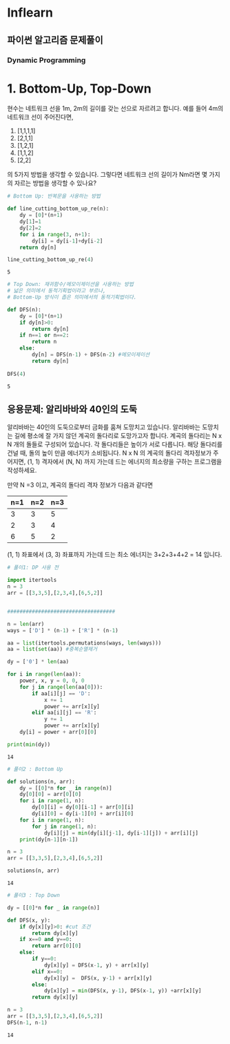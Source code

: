 # Inflearn
## 파이썬 알고리즘 문제풀이
### Dynamic Programming

# 1. Bottom-Up, Top-Down

현수는 네트워크 선을 1m, 2m의 길이를 갖는 선으로 자르려고 합니다.
예를 들어 4m의 네트워크 선이 주어진다면,

1) [1,1,1,1]
2) [2,1,1]
3) [1,2,1]
4) [1,1,2]
5) [2,2]

의 5가지 방법을 생각할 수 있습니다.
그렇다면 네트워크 선의 길이가 Nm라면 몇 가지의 자르는 방법을 생각할 수 있나요?


```python
# Bottom Up: 반복문을 사용하는 방법 

def line_cutting_bottom_up_re(n):
    dy = [0]*(n+1)
    dy[1]=1
    dy[2]=2
    for i in range(3, n+1):
        dy[i] = dy[i-1]+dy[i-2]
    return dy[n]

line_cutting_bottom_up_re(4)
```




    5




```python
# Top Down: 재귀함수/메모이제이션을 사용하는 방법
# 넓은 의미에서 동적기획법이라고 부르나,
# Bottom-Up 방식이 좁은 의미에서의 동적기획법이다.

def DFS(n):
    dy = [0]*(n+1)
    if dy[n]>0:
        return dy[n]
    if n==1 or n==2:
        return n
    else:
        dy[n] = DFS(n-1) + DFS(n-2) #메모이제이션
        return dy[n]
    
DFS(4)
```




    5



## 응용문제: 알리바바와 40인의 도둑

알리바바는 40인의 도둑으로부터 금화를 훔쳐 도망치고 있습니다. 알리바바는 도망치는 길에 평소에 잘 가지 않던 계곡의 돌다리로 도망가고자 합니다. 
계곡의 돌다리는 N x N 개의 돌들로 구성되어 있습니다. 각 돌다리들은 높이가 서로 다릅니다.
해당 돌다리를 건널 때, 돌의 높이 만큼 에너지가 소비됩니다.
N x N 의 계곡의 돌다리 격자정보가 주어지면, (1, 1) 격자에서 (N, N) 까지 가는데 드는 에너지의 최소량을 구하는 프로그램을 작성하세요.

만약 N =3 이고, 계곡의 돌다리 격자 정보가 다음과 같다면

| n=1 | n=2 | n=3 |
| --- | --- | --- |
| 3 | 3 | 5 |
| 2 | 3 | 4 |
| 6 | 5 | 2 |

(1, 1) 좌표에서 (3, 3) 좌표까지 가는데 드는 최소 에너지는 3+2+3+4+2 = 14 입니다.


```python
# 풀이1: DP 사용 전

import itertools
n = 3 
arr = [[3,3,5],[2,3,4],[6,5,2]]


###################################

n = len(arr)
ways = ['D'] * (n-1) + ['R'] * (n-1)

aa = list(itertools.permutations(ways, len(ways)))
aa = list(set(aa)) #중복순열제거

dy = ['0'] * len(aa)

for i in range(len(aa)):
    power, x, y = 0, 0, 0
    for j in range(len(aa[0])):
        if aa[i][j] == 'D':
            x += 1
            power += arr[x][y]
        elif aa[i][j] == 'R':
            y += 1
            power += arr[x][y]
    dy[i] = power + arr[0][0] 

print(min(dy))
```

    14
    


```python
# 풀이2 : Bottom Up

def solutions(n, arr):
    dy = [[0]*n for _ in range(n)]
    dy[0][0] = arr[0][0]
    for i in range(1, n):
        dy[0][i] = dy[0][i-1] + arr[0][i]
        dy[i][0] = dy[i-1][0] + arr[i][0]
    for i in range(1, n):
        for j in range(1, n):
            dy[i][j] = min(dy[i][j-1], dy[i-1][j]) + arr[i][j]
    print(dy[n-1][n-1])

n = 3 
arr = [[3,3,5],[2,3,4],[6,5,2]]

solutions(n, arr)
```

    14
    


```python
# 풀이3 : Top Down

dy = [[0]*n for _ in range(n)]

def DFS(x, y):
    if dy[x][y]>0: #cut 조건
        return dy[x][y]
    if x==0 and y==0:
        return arr[0][0]
    else:
        if y==0:
            dy[x][y] = DFS(x-1, y) + arr[x][y]
        elif x==0:
            dy[x][y] =  DFS(x, y-1) + arr[x][y] 
        else:
            dy[x][y] = min(DFS(x, y-1), DFS(x-1, y)) +arr[x][y] 
        return dy[x][y]

n = 3 
arr = [[3,3,5],[2,3,4],[6,5,2]]
DFS(n-1, n-1)
```




    14


